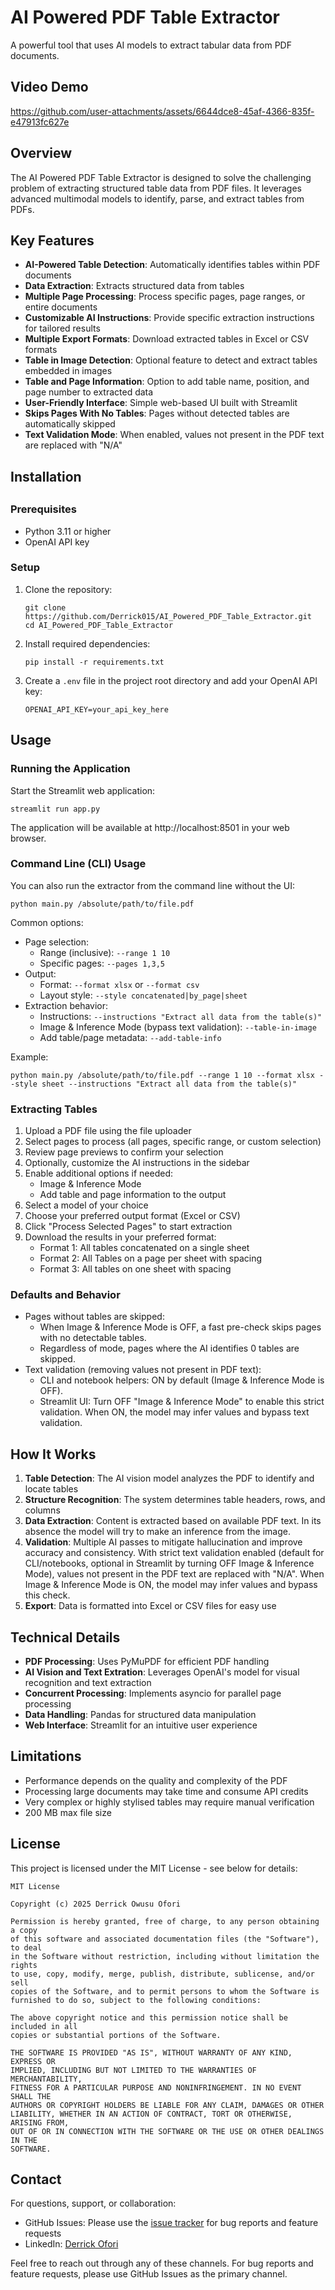 # AI Powered PDF Table Extractor

A powerful tool that uses AI models to extract tabular data from PDF documents.

## Video Demo
https://github.com/user-attachments/assets/6644dce8-45af-4366-835f-e47913fc627e

## Overview

The AI Powered PDF Table Extractor is designed to solve the challenging problem of extracting structured table data from PDF files. It leverages advanced multimodal models to identify, parse, and extract tables from PDFs.
## Key Features

- **AI-Powered Table Detection**: Automatically identifies tables within PDF documents
- **Data Extraction**: Extracts structured data from tables
- **Multiple Page Processing**: Process specific pages, page ranges, or entire documents
- **Customizable AI Instructions**: Provide specific extraction instructions for tailored results
- **Multiple Export Formats**: Download extracted tables in Excel or CSV formats
- **Table in Image Detection**: Optional feature to detect and extract tables embedded in images
- **Table and Page Information**: Option to add table name, position, and page number to extracted data
- **User-Friendly Interface**: Simple web-based UI built with Streamlit
- **Skips Pages With No Tables**: Pages without detected tables are automatically skipped
- **Text Validation Mode**: When enabled, values not present in the PDF text are replaced with "N/A"

## Installation
##
### Prerequisites

- Python 3.11 or higher
- OpenAI API key 

### Setup

1. Clone the repository:
   ```
   git clone https://github.com/Derrick015/AI_Powered_PDF_Table_Extractor.git
   cd AI_Powered_PDF_Table_Extractor
   ```

2. Install required dependencies:
   ```
   pip install -r requirements.txt
   ```

3. Create a `.env` file in the project root directory and add your OpenAI API key:
   ```
   OPENAI_API_KEY=your_api_key_here
   ```

## Usage

### Running the Application

Start the Streamlit web application:

```
streamlit run app.py
```

The application will be available at http://localhost:8501 in your web browser.

### Command Line (CLI) Usage

You can also run the extractor from the command line without the UI:

```
python main.py /absolute/path/to/file.pdf
```

Common options:

- Page selection:
  - Range (inclusive): `--range 1 10`
  - Specific pages: `--pages 1,3,5`
- Output:
  - Format: `--format xlsx` or `--format csv`
  - Layout style: `--style concatenated|by_page|sheet`
- Extraction behavior:
  - Instructions: `--instructions "Extract all data from the table(s)"`
  - Image & Inference Mode (bypass text validation): `--table-in-image`
  - Add table/page metadata: `--add-table-info`

Example:

```
python main.py /absolute/path/to/file.pdf --range 1 10 --format xlsx --style sheet --instructions "Extract all data from the table(s)"
```

### Extracting Tables

1. Upload a PDF file using the file uploader
2. Select pages to process (all pages, specific range, or custom selection)
3. Review page previews to confirm your selection
4. Optionally, customize the AI instructions in the sidebar
5. Enable additional options if needed:
   - Image & Inference Mode
   - Add table and page information to the output
6. Select a model of your choice
6. Choose your preferred output format (Excel or CSV)
7. Click "Process Selected Pages" to start extraction
8. Download the results in your preferred format:
   - Format 1: All tables concatenated on a single sheet
   - Format 2: All Tables on a page per sheet with spacing
   - Format 3: All tables on one sheet with spacing

### Defaults and Behavior

- Pages without tables are skipped:
  - When Image & Inference Mode is OFF, a fast pre-check skips pages with no detectable tables.
  - Regardless of mode, pages where the AI identifies 0 tables are skipped.
- Text validation (removing values not present in PDF text):
  - CLI and notebook helpers: ON by default (Image & Inference Mode is OFF).
  - Streamlit UI: Turn OFF "Image & Inference Mode" to enable this strict validation. When ON, the model may infer values and bypass text validation.

## How It Works

1. **Table Detection**: The AI vision model analyzes the PDF to identify and locate tables
2. **Structure Recognition**: The system determines table headers, rows, and columns
3. **Data Extraction**: Content is extracted based on available PDF text. In its absence the model will try to make an inference from the image. 
4. **Validation**: Multiple AI passes to mitigate hallucination and improve accuracy and consistency. With strict text validation enabled (default for CLI/notebooks, optional in Streamlit by turning OFF Image & Inference Mode), values not present in the PDF text are replaced with "N/A". When Image & Inference Mode is ON, the model may infer values and bypass this check.
5. **Export**: Data is formatted into Excel or CSV files for easy use

## Technical Details

- **PDF Processing**: Uses PyMuPDF for efficient PDF handling
- **AI Vision and Text Extration**: Leverages OpenAI's model for visual recognition and text extraction
- **Concurrent Processing**: Implements asyncio for parallel page processing
- **Data Handling**: Pandas for structured data manipulation
- **Web Interface**: Streamlit for an intuitive user experience

## Limitations

- Performance depends on the quality and complexity of the PDF
- Processing large documents may take time and consume API credits
- Very complex or highly stylised tables may require manual verification
- 200 MB max file size

## License

This project is licensed under the MIT License - see below for details:

```
MIT License

Copyright (c) 2025 Derrick Owusu Ofori

Permission is hereby granted, free of charge, to any person obtaining a copy
of this software and associated documentation files (the "Software"), to deal
in the Software without restriction, including without limitation the rights
to use, copy, modify, merge, publish, distribute, sublicense, and/or sell
copies of the Software, and to permit persons to whom the Software is
furnished to do so, subject to the following conditions:

The above copyright notice and this permission notice shall be included in all
copies or substantial portions of the Software.

THE SOFTWARE IS PROVIDED "AS IS", WITHOUT WARRANTY OF ANY KIND, EXPRESS OR
IMPLIED, INCLUDING BUT NOT LIMITED TO THE WARRANTIES OF MERCHANTABILITY,
FITNESS FOR A PARTICULAR PURPOSE AND NONINFRINGEMENT. IN NO EVENT SHALL THE
AUTHORS OR COPYRIGHT HOLDERS BE LIABLE FOR ANY CLAIM, DAMAGES OR OTHER
LIABILITY, WHETHER IN AN ACTION OF CONTRACT, TORT OR OTHERWISE, ARISING FROM,
OUT OF OR IN CONNECTION WITH THE SOFTWARE OR THE USE OR OTHER DEALINGS IN THE
SOFTWARE.
```

## Contact

For questions, support, or collaboration:

- GitHub Issues: Please use the [issue tracker](https://github.com/Derrick015/PDF_Table_Extractor_AI) for bug reports and feature requests
- LinkedIn: [Derrick Ofori](https://www.linkedin.com/in/derrickofori/)

Feel free to reach out through any of these channels. For bug reports and feature requests, please use GitHub Issues as the primary channel. 
